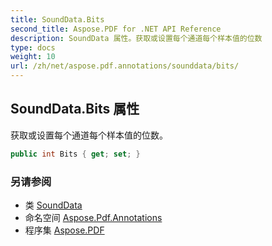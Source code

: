 ```yaml
---
title: SoundData.Bits
second_title: Aspose.PDF for .NET API Reference
description: SoundData 属性。获取或设置每个通道每个样本值的位数
type: docs
weight: 10
url: /zh/net/aspose.pdf.annotations/sounddata/bits/
---
```

## SoundData.Bits 属性

获取或设置每个通道每个样本值的位数。

```csharp
public int Bits { get; set; }
```

### 另请参阅

* 类 [SoundData](../)
* 命名空间 [Aspose.Pdf.Annotations](../../../aspose.pdf.annotations/)
* 程序集 [Aspose.PDF](../../../)